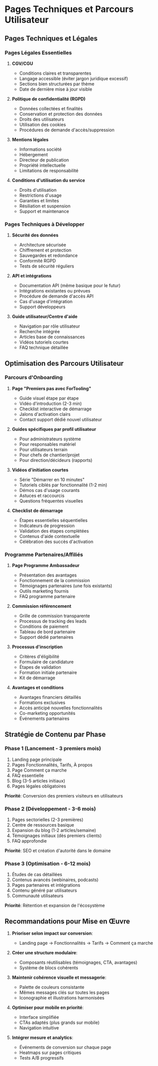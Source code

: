 # Pages Techniques et Parcours Utilisateur

## Pages Techniques et Légales

### Pages Légales Essentielles

1. **CGV/CGU**

   - Conditions claires et transparentes
   - Langage accessible (éviter jargon juridique excessif)
   - Sections bien structurées par thème
   - Date de dernière mise à jour visible

2. **Politique de confidentialité (RGPD)**

   - Données collectées et finalités
   - Conservation et protection des données
   - Droits des utilisateurs
   - Utilisation des cookies
   - Procédures de demande d'accès/suppression

3. **Mentions légales**

   - Informations société
   - Hébergement
   - Directeur de publication
   - Propriété intellectuelle
   - Limitations de responsabilité

4. **Conditions d'utilisation du service**
   - Droits d'utilisation
   - Restrictions d'usage
   - Garanties et limites
   - Résiliation et suspension
   - Support et maintenance

### Pages Techniques à Développer

1. **Sécurité des données**

   - Architecture sécurisée
   - Chiffrement et protection
   - Sauvegardes et redondance
   - Conformité RGPD
   - Tests de sécurité réguliers

2. **API et intégrations**

   - Documentation API (même basique pour le futur)
   - Intégrations existantes ou prévues
   - Procédure de demande d'accès API
   - Cas d'usage d'intégration
   - Support développeurs

3. **Guide utilisateur/Centre d'aide**
   - Navigation par rôle utilisateur
   - Recherche intégrée
   - Articles base de connaissances
   - Vidéos tutoriels courtes
   - FAQ technique détaillée

## Optimisation des Parcours Utilisateur

### Parcours d'Onboarding

1. **Page "Premiers pas avec ForTooling"**

   - Guide visuel étape par étape
   - Vidéo d'introduction (2-3 min)
   - Checklist interactive de démarrage
   - Jalons d'activation clairs
   - Contact support dédié nouvel utilisateur

2. **Guides spécifiques par profil utilisateur**

   - Pour administrateurs système
   - Pour responsables matériel
   - Pour utilisateurs terrain
   - Pour chefs de chantier/projet
   - Pour direction/décideurs (rapports)

3. **Vidéos d'initiation courtes**

   - Série "Démarrer en 10 minutes"
   - Tutoriels ciblés par fonctionnalité (1-2 min)
   - Démos cas d'usage courants
   - Astuces et raccourcis
   - Questions fréquentes visuelles

4. **Checklist de démarrage**
   - Étapes essentielles séquentielles
   - Indicateurs de progression
   - Validation des étapes complétées
   - Contenus d'aide contextuelle
   - Célébration des succès d'activation

### Programme Partenaires/Affiliés

1. **Page Programme Ambassadeur**

   - Présentation des avantages
   - Fonctionnement de la commission
   - Témoignages partenaires (une fois existants)
   - Outils marketing fournis
   - FAQ programme partenaire

2. **Commission référencement**

   - Grille de commission transparente
   - Processus de tracking des leads
   - Conditions de paiement
   - Tableau de bord partenaire
   - Support dédié partenaires

3. **Processus d'inscription**

   - Critères d'éligibilité
   - Formulaire de candidature
   - Étapes de validation
   - Formation initiale partenaire
   - Kit de démarrage

4. **Avantages et conditions**
   - Avantages financiers détaillés
   - Formations exclusives
   - Accès anticipé nouvelles fonctionnalités
   - Co-marketing opportunités
   - Événements partenaires

## Stratégie de Contenu par Phase

### Phase 1 (Lancement - 3 premiers mois)

1. Landing page principale
2. Pages Fonctionnalités, Tarifs, À propos
3. Page Comment ça marche
4. FAQ essentielle
5. Blog (3-5 articles initiaux)
6. Pages légales obligatoires

**Priorité**: Conversion des premiers visiteurs en utilisateurs

### Phase 2 (Développement - 3-6 mois)

1. Pages sectorielles (2-3 premières)
2. Centre de ressources basique
3. Expansion du blog (1-2 articles/semaine)
4. Témoignages initiaux (dès premiers clients)
5. FAQ approfondie

**Priorité**: SEO et création d'autorité dans le domaine

### Phase 3 (Optimisation - 6-12 mois)

1. Études de cas détaillées
2. Contenus avancés (webinaires, podcasts)
3. Pages partenaires et intégrations
4. Contenu généré par utilisateurs
5. Communauté utilisateurs

**Priorité**: Rétention et expansion de l'écosystème

## Recommandations pour Mise en Œuvre

1. **Prioriser selon impact sur conversion**:

   - Landing page → Fonctionnalités → Tarifs → Comment ça marche

2. **Créer une structure modulaire**:

   - Composants réutilisables (témoignages, CTA, avantages)
   - Système de blocs cohérents

3. **Maintenir cohérence visuelle et messagerie**:

   - Palette de couleurs consistante
   - Mêmes messages clés sur toutes les pages
   - Iconographie et illustrations harmonisées

4. **Optimiser pour mobile en priorité**:

   - Interface simplifiée
   - CTAs adaptés (plus grands sur mobile)
   - Navigation intuitive

5. **Intégrer mesure et analytics**:
   - Événements de conversion sur chaque page
   - Heatmaps sur pages critiques
   - Tests A/B progressifs
